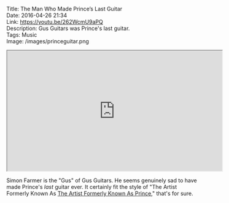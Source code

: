 Title: The Man Who Made Prince’s Last Guitar  
Date: 2016-04-26 21:34  
Link: https://youtu.be/262WcmU9aPQ  
Description: Gus Guitars was Prince's last guitar.  
Tags: Music  
Image: /images/princeguitar.png  

<iframe width="560" height="315" src="https://www.youtube-nocookie.com/embed/262WcmU9aPQ?rel=0&amp;showinfo=0" allowfullscreen></iframe>

Simon Farmer is the "Gus" of Gus Guitars. He seems genuinely sad to have made Prince's *last* guitar ever. It certainly fit the style of "The Artist Formerly Known As [The Artist Formerly Known As Prince][1]," that's for sure.

[1]: http://www.rollingstone.com/music/lists/the-25-boldest-career-moves-in-rock-history-20110318/prince-changes-his-name-to-an-unpronounceable-symbol-20110323 "Rolling Stone's 'The 25 Boldest Career Moves In Rock History: Prince Changes his Name to an Unpronounceable Symbol'"